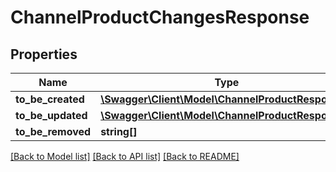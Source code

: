 # ChannelProductChangesResponse

## Properties
Name | Type | Description | Notes
------------ | ------------- | ------------- | -------------
**to_be_created** | [**\Swagger\Client\Model\ChannelProductResponse[]**](ChannelProductResponse.md) |  | [optional] 
**to_be_updated** | [**\Swagger\Client\Model\ChannelProductResponse[]**](ChannelProductResponse.md) |  | [optional] 
**to_be_removed** | **string[]** |  | [optional] 

[[Back to Model list]](../README.md#documentation-for-models) [[Back to API list]](../README.md#documentation-for-api-endpoints) [[Back to README]](../README.md)


